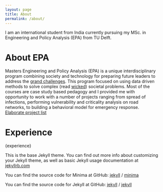 ```yaml
---
layout: page
title: About
permalink: /about/
---
```


I am an international student from India currently pursuing my MSc. in Engineering and Policy Analysis (EPA) from TU Delft.



# About EPA
Masters Engineering and Policy Analysis (EPA) is a unique interdisciplinary program combining society and technology for preparing future leaders to address the [grand challenges]().
This program focused on using data driven methods to solve complex (read [wicked]()) societal problems.
Most of the courses are case study based pedagogy and I provided me with opportunity to work with a number of projects ranging from spread of infections, performing vulnerability and criticality analysis on road networks, to building a behavioral model for emergency response.
[Elaborate project list]()

# Experience
{experience}



This is the base Jekyll theme. You can find out more info about customizing your Jekyll theme, as well as basic Jekyll usage documentation at [jekyllrb.com](https://jekyllrb.com/)

You can find the source code for Minima at GitHub:
[jekyll][jekyll-organization] /
[minima](https://github.com/jekyll/minima)

You can find the source code for Jekyll at GitHub:
[jekyll][jekyll-organization] /
[jekyll](https://github.com/jekyll/jekyll)


[jekyll-organization]: https://github.com/jekyll
